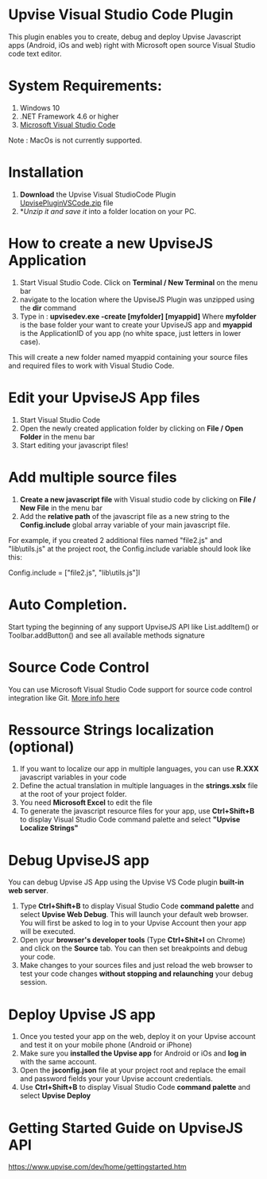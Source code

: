 # Upvise Visual Studio Code Plugin

This plugin enables you to create, debug and deploy Upvise Javascript apps (Android, iOs and web) right with Microsoft open source Visual Studio code text editor.

# System Requirements:
1. Windows 10
2. .NET Framework 4.6 or higher 
3. [Microsoft Visual Studio Code](https://code.visualstudio.com/)

Note : MacOs is not currently supported.

# Installation
1. **Download** the Upvise Visual StudioCode Plugin [UpvisePluginVSCode.zip](UpvisePluginVSCode.zip) file 
2. **Unzip it and save it*  into a folder location on your PC.

# How to create a new UpviseJS Application
1. Start Visual Studio Code. Click on **Terminal / New Terminal** on the menu bar
2. navigate to the location where the UpviseJS Plugin was unzipped using the **dir** command
3. Type in : **upvisedev.exe -create [myfolder] [myappid]**
Where **myfolder** is the base folder your want to create your UpviseJS app
and **myappid** is the ApplicationID of you app (no white space, just letters in lower case).

This will create a new folder named myappid containing your source files and required files to work with Visual Studio Code.

# Edit your UpviseJS App files
1. Start Visual Studio Code
2. Open the newly created application folder by clicking on **File / Open Folder** in the menu bar
3. Start editing your javascript files! 

# Add multiple source files
1. **Create a new javascript file** with Visual studio code by clicking on **File / New File** in the menu bar
2. Add the **relative path** of the javascript file as a new string to the **Config.include** global array variable of your main javascript file.

For example, if you created 2 additional files named "file2.js" and "lib\utils.js" at the project root, the Config.include variable should look like this:

Config.include = ["file2.js", "lib\utils.js"]l

# Auto Completion.
Start typing the beginning of any support UpviseJS API like List.addItem() or Toolbar.addButton() and see all available methods signature

# Source Code Control
You can use Microsoft Visual Studio Code support for source code control integration like Git. [More info here](https://code.visualstudio.com/docs/editor/versioncontrol) 

# Ressource Strings localization (optional)
1. If you want to localize our app in multiple languages, you can use **R.XXX** javascript variables in your code
2. Define the actual translation in multiple languages in the **strings.xslx** file at the root of your project folder.
3. You need **Microsoft Excel** to edit the file
4. To generate the javascript resource files for your app, use **Ctrl+Shift+B** to display Visual Studio Code command palette and select **"Upvise Localize Strings"**

# Debug UpviseJS app
You can debug Upvise JS App using the Upvise VS Code plugin **built-in web server**.

1. Type **Ctrl+Shift+B** to display Visual Studio Code **command palette** and select **Upvise Web Debug**. This will launch your default web browser. You will first be asked to log in to your Upvise Account then your app will be executed.
2. Open your **browser's developer tools** (Type **Ctrl+Shit+I** on Chrome) and click on the **Source** tab. You can then set breakpoints and debug your code.
3. Make changes to your sources files and just reload the web browser to test your code changes **without stopping and relaunching** your debug session. 

# Deploy Upvise JS app
1. Once you tested your app on the web, deploy it on your Upvise account and test it on your mobile phone (Android or iPhone)
2. Make sure you **installed the Upvise app** for Android or iOs and **log in** with the same account.
2. Open the **jsconfig.json** file at your project root and replace the email and password fields your your Upvise account credentials. 
3. Use **Ctrl+Shift+B** to display Visual Studio Code **command palette** and select **Upvise Deploy**



# Getting Started Guide on UpviseJS API 
https://www.upvise.com/dev/home/gettingstarted.htm
